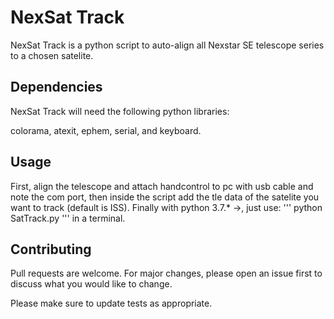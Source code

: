 # NexSat Track

NexSat Track is a python script to auto-align all Nexstar SE telescope series to a chosen satelite.  

## Dependencies

NexSat Track will need the following python libraries:

colorama, atexit, ephem, serial, and keyboard.

## Usage

First, align the telescope and attach handcontrol to pc with usb cable and note the com port,
then inside the script add the tle data of the satelite you want to track (default is ISS).
Finally with python 3.7.* ->, just use:
'''
python SatTrack.py
'''
in a terminal.

## Contributing
Pull requests are welcome. For major changes, please open an issue first to discuss what you would like to change.

Please make sure to update tests as appropriate.